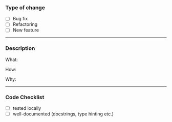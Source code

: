 ### Type of change

- [ ] Bug fix 
- [ ] Refactoring
- [ ] New feature 

---


### Description
What:

How:

Why:

---

### Code Checklist
- [ ] tested locally
- [ ] well-documented (docstrings, type hinting etc.)